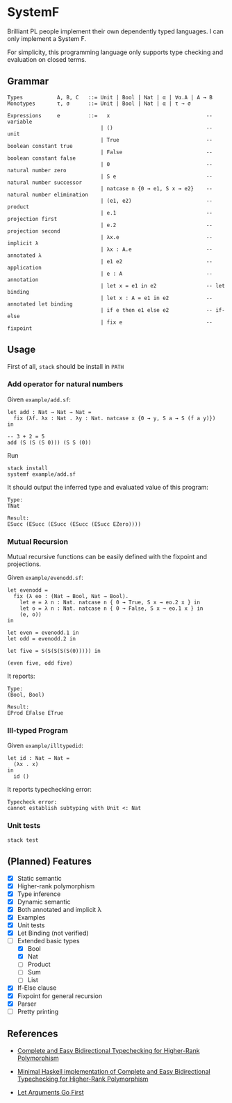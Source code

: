 # SystemF

Brilliant PL people implement their own dependently typed languages.
I can only implement a System F.

For simplicity, this programming language only supports type checking and evaluation on closed terms.

## Grammar

```
Types           A, B, C   ::= Unit | Bool | Nat | α | ∀α.A | A → B
Monotypes       τ, σ      ::= Unit | Bool | Nat | α | τ → σ

Expressions     e         ::=   x                               -- variable
                              | ()                              -- unit
                              | True                            -- boolean constant true
                              | False                           -- boolean constant false
                              | 0                               -- natural number zero
                              | S e                             -- natural number successor
                              | natcase n {0 → e1, S x → e2}    -- natural number elimination
                              | (e1, e2)                        -- product
                              | e.1                             -- projection first
                              | e.2                             -- projection second
                              | λx.e                            -- implicit λ
                              | λx : A.e                        -- annotated λ
                              | e1 e2                           -- application
                              | e : A                           -- annotation
                              | let x = e1 in e2                -- let binding
                              | let x : A = e1 in e2            -- annotated let binding
                              | if e then e1 else e2            -- if-else
                              | fix e                           -- fixpoint
```

## Usage

First of all, `stack` should be install in `PATH`

### Add operator for natural numbers

Given `example/add.sf`:

```
let add : Nat → Nat → Nat =
  fix (λf. λx : Nat . λy : Nat. natcase x {0 → y, S a → S (f a y)})
in

-- 3 + 2 = 5
add (S (S (S 0))) (S S (0))
```

Run

```
stack install
systemf example/add.sf
```

It should output the inferred type and evaluated value of this program:

```
Type:
TNat

Result:
ESucc (ESucc (ESucc (ESucc (ESucc EZero))))
```

### Mutual Recursion

Mutual recursive functions can be easily defined with the fixpoint and projections.

Given `example/evenodd.sf`:

```
let evenodd =
  fix (λ eo : (Nat → Bool, Nat → Bool).
    let e = λ n : Nat. natcase n { 0 → True, S x → eo.2 x } in
    let o = λ n : Nat. natcase n { 0 → False, S x → eo.1 x } in
    (e, o))
in

let even = evenodd.1 in
let odd = evenodd.2 in

let five = S(S(S(S(S(0))))) in

(even five, odd five)
```

It reports:

```
Type:
(Bool, Bool)

Result:
EProd EFalse ETrue
```

### Ill-typed Program

Given `example/illtypedid`:

```
let id : Nat → Nat =
  (λx . x)
in
  id ()
```

It reports typechecking error:

```
Typecheck error:
cannot establish subtyping with Unit <: Nat
```

### Unit tests

`stack test`

## (Planned) Features

- [x] Static semantic
- [x] Higher-rank polymorphism
- [x] Type inference
- [x] Dynamic semantic
- [x] Both annotated and implicit λ
- [x] Examples
- [x] Unit tests
- [x] Let Binding (not verified)
- [ ] Extended basic types
  - [x] Bool
  - [x] Nat
  - [ ] Product
  - [ ] Sum
  - [ ] List
- [x] If-Else clause
- [x] Fixpoint for general recursion
- [x] Parser
- [ ] Pretty printing

## References

- [Complete and Easy Bidirectional Typechecking for Higher-Rank Polymorphism](https://arxiv.org/abs/1306.6032)

- [Minimal Haskell implementation of Complete and Easy Bidirectional Typechecking for Higher-Rank Polymorphism](https://gist.github.com/lexi-lambda/287dc8513f6a20424457b9d3eda5026a)

- [Let Arguments Go First](https://link.springer.com/chapter/10.1007/978-3-319-89884-1_10)
